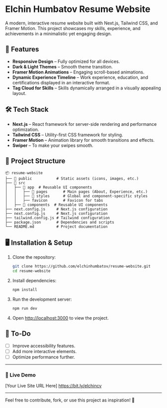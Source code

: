 # Elchin Humbatov Resume Website

A modern, interactive resume website built with Next.js, Tailwind CSS, and Framer Motion. This project showcases my skills, experience, and achievements in a minimalistic yet engaging design.

## 🚀 Features
- **Responsive Design** – Fully optimized for all devices.
- **Dark & Light Themes** – Smooth theme transition.
- **Framer Motion Animations** – Engaging scroll-based animations.
- **Dynamic Experience Timeline** – Work experience, education, and certifications displayed in an interactive format.
- **Tag Cloud for Skills** – Skills dynamically arranged in a visually appealing layout.

## 🛠️ Tech Stack
- **Next.js** – React framework for server-side rendering and performance optimization.
- **Tailwind CSS** – Utility-first CSS framework for styling.
- **Framer Motion** – Animation library for smooth transitions and effects.
- **Swiper** – To make your swipes smooth.

## 📂 Project Structure
```
📦 resume-website
├── 📂 public           # Static assets (icons, images, etc.)
├── 📂 src
│   ├── 📂 app  # Reusable UI components
│   │   ├── 📂 pages       # Main pages (About, Experience, etc.)
│   │   ├── 📂 styles      # Global and component-specific styles
│   │   ├── favicon       # Favicon for tabs
│   ├── 📂 components  # Reusable UI components
├── next.config.js     # Next.js configuration
├── next.config.js     # Next.js configuration
├── tailwind.config.js # Tailwind configuration
├── package.json       # Dependencies and scripts
└── README.md          # Project documentation
```

## 🖥️ Installation & Setup
1. Clone the repository:
   ```bash
   git clone https://github.com/elchinhumbatov/resume-website.git
   cd resume-website
   ```
2. Install dependencies:
   ```bash
   npm install
   ```
3. Run the development server:
   ```bash
   npm run dev
   ```
4. Open [http://localhost:3000](http://localhost:3000) to view the project.

## 📌 To-Do
- [ ] Improve accessibility features.
- [ ] Add more interactive elements.
- [ ] Optimize performance further.

---

### 🎯 Live Demo
[Your Live Site URL Here]
https://bit.ly/elchincv

---

Feel free to contribute, fork, or use this project as inspiration! 🚀

